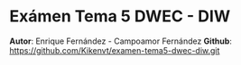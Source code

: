 # Exámen Tema 5 DWEC - DIW

**Autor**: Enrique Fernández - Campoamor Fernández
**Github**: https://github.com/Kikenvt/examen-tema5-dwec-diw.git